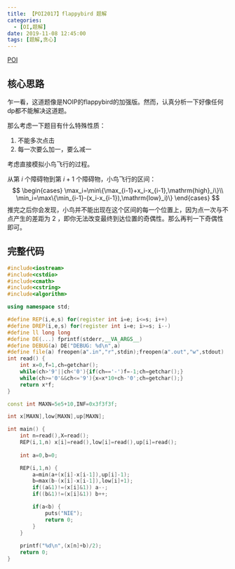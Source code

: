 ```yaml
---
title: 【POI2017】flappybird 题解
categories:
  - [OI,题解]
date: 2019-11-08 12:45:00
tags: [题解,贪心]
---
```


[POI](https://www.lydsy.com/JudgeOnline/problem.php?id=4723)

<!--more-->

## 核心思路

乍一看，这道题像是NOIP的flappybird的加强版。然而，认真分析一下好像任何dp都不能解决这道题。

那么考虑一下题目有什么特殊性质：

1. 不能多次点击
2. 每一次要么加一，要么减一

考虑直接模拟小鸟飞行的过程。

从第 $i$ 个障碍物到第 $i+1$ 个障碍物，小鸟飞行的区间：
$$
\begin{cases}
\max_i=\min\{\max_{i-1}+x_i-x_{i-1},\mathrm{high}_i\}\\
\min_i=\max\{\min_{i-1}-(x_i-x_{i-1}),\mathrm{low}_i)\}
\end{cases}
$$
推完之后你会发现，小鸟并不能出现在这个区间的每一个位置上，因为点一次与不点产生的差距为 $2$ ，即你无法改变最终到达位置的奇偶性。那么再判一下奇偶性即可。

## 完整代码

```cpp
#include<iostream>
#include<cstdio>
#include<cmath>
#include<cstring>
#include<algorithm>

using namespace std;

#define REP(i,e,s) for(register int i=e; i<=s; i++)
#define DREP(i,e,s) for(register int i=e; i>=s; i--)
#define ll long long
#define DE(...) fprintf(stderr,__VA_ARGS__)
#define DEBUG(a) DE("DEBUG: %d\n",a)
#define file(a) freopen(a".in","r",stdin);freopen(a".out","w",stdout)
int read() {
	int x=0,f=1,ch=getchar();
	while(ch>'9'||ch<'0'){if(ch=='-')f=-1;ch=getchar();}
	while(ch>='0'&&ch<='9'){x=x*10+ch-'0';ch=getchar();}
	return x*f;
}

const int MAXN=5e5+10,INF=0x3f3f3f;

int x[MAXN],low[MAXN],up[MAXN];

int main() {
	int n=read(),X=read();
	REP(i,1,n) x[i]=read(),low[i]=read(),up[i]=read();
	
	int a=0,b=0;

	REP(i,1,n) {
		a=min(a+(x[i]-x[i-1]),up[i]-1);
		b=max(b-(x[i]-x[i-1]),low[i]+1);
		if((a&1)!=(x[i]&1)) a--;
		if((b&1)!=(x[i]&1)) b++;

		if(a<b) {
			puts("NIE");
			return 0;
		}
	}
	
	printf("%d\n",(x[n]+b)/2);
	return 0;
}
```

